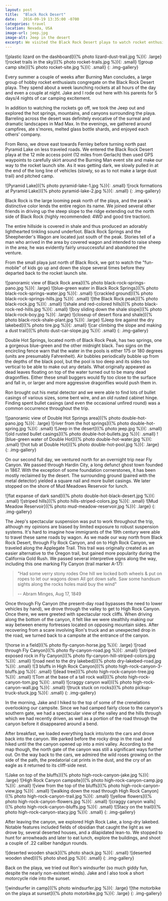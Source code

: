 ```yaml
---
layout: post
title:  "Black Rock Desert"
date:   2016-09-19 13:35:00 -0700
categories: travel
location: Nevada, USA
image-url: jeep.jpg
image-alt: Jeep in the desert
excerpt: We visited the Black Rock Desert playa to watch rocket enthusiasts, hike through canyons, and look at hot springs.
---
```

![plastic lizard on the dashboard]({% photo lizard-dust-trail.jpg %}){: .large}
![rocket trails in the sky]({% photo rocket-trails.jpg %}){: .small}
![group camp site]({% photo rocket-site.jpg %}){: .small}
{: .img-gallery}

Every summer a couple of weeks after Burning Man concludes, a large group of hobby rocket enthusiasts congregate on the Black Rock Desert playa. They spend about a week launching rockets at all hours of the day and even a couple at night. Jake and I rode out here with his parents for 5 days/4 nights of car camping excitement.

In addition to watching the rockets go off, we took the Jeep out and explored the hot springs, mountains, and canyons surrounding the playa. Barreling across the desert was definitely evocative of the surreal and dramatic landscapes in Mad Max. In the evenings, we gathered around campfires, ate s'mores, melted glass bottle shards, and enjoyed each others' company.

From Reno, we drove east towards Fernley before turning north past Pyramid Lake on less traveled roads. We entered the Black Rock Desert playa at the 12 mile access point (12 miles from Gerlach) then used GPS waypoints to carefully skirt around the Burning Man event site and make our way to the rocket launch site. As it was getting dark, we slowly pulled in at the end of the long line of vehicles (slowly, so as to not make a large dust trail) and pitched camp.

![Pyramid Lake]({% photo pyramid-lake-1.jpg %}){: .small}
![rock formations at Pyramid Lake]({% photo pyramid-lake-2.jpg %}){: .small}
{: .img-gallery}

Black Rock is the large looming peak north of the playa, and the peak's distinctive color lends the entire region its name. We joined several other friends in driving up the steep slope to the ridge extending out the north side of Black Rock (highly recommended: 4WD and good tire traction).

The entire hillside is covered in shale and thus produced an adorably lighthearted tinkling sound underfoot. Black Rock Springs and the Sheepherder's Wagon are located just south of the peak. Stories tell of a man who arrived in the area by covered wagon and intended to raise sheep in the area; he was evidently fairly unsuccessful and abandoned the venture.

From the small playa just north of Black Rock, we got to watch the "fun-mobile" of kids go up and down the slope several times before they departed back to the rocket launch site.

![panoramic view of Black Rock area]({% photo black-rock-springs-pano.jpg %}){: .large}
![blue-green water in Black Rock Springs]({% photo black-rock-springs-water.jpg %}){: .small}
![crackled ground]({% photo black-rock-springs-hills.jpg %}){: .small}
![the Black Rock peak]({% photo black-rock.jpg %}){: .small}
![shale and red-colored hills]({% photo black-rock-red-hills.jpg %}){: .small}
![boy sliding down the shale slope]({% photo black-rock-boy.jpg %}){: .large}
![closeup of desert flora and shale]({% photo black-rock-shale-plant.jpg %}){: .large}
![Jeep tire against the dry lakebed]({% photo tire.jpg %}){: .small}
![car climbing the slope and making a dust trail]({% photo dust-car-slope.jpg %}){: .small}
{: .img-gallery}

Double Hot Springs, located north of Black Rock Peak, has two springs, one a gorgeous blue-green and the other midnight black. Two signs on the encircling fence warn that the water in the pools is either 175 or 180 degrees (units are presumably Fahrenheit). Air bubbles periodically bubble up from the depths of the black pool, but the pool is too deep and its sides too vertical to be able to make out any details. What originally appeared as dead leaves floating on top of the water turned out to be many dead dragonflies. Either these small buggers would fly too close to the surface and fall in, or larger and more aggressive dragonflies would push them in.

Ron brought out his metal detector and we were able to find lots of bullet casings of various sizes, some bent wire, and an old rusted cabinet hinge. Finding spent bullet casings (and even the occasional unfired round) was a common occurrence throughout the trip.

![panoramic view of Double Hot Springs area]({% photo double-hot-pano.jpg %}){: .large}
![river from the hot springs]({% photo double-hot-spring.jpg %}){: .small}
![Jeep in the desert]({% photo jeep.jpg %}){: .small}
![old rusted bullet casings]({% photo double-hot-bullets.jpg %}){: .small}
![blue-green water of Double Hot]({% photo double-hot-water.jpg %}){: .small}
![hot tub at Double Hot]({% photo double-hot-pool.jpg %}){: .large}
{: .img-gallery}

On our second full day, we ventured north for an overnight trip near Fly Canyon. We passed through Hardin City, a long defunct ghost town founded in 1867. With the exception of some foundation cornerstones, it has been mostly reclaimed by the desert. The surrounding ground (paired with the metal detector) yielded a square nail and more bullet casings. We later stopped on the shore of Mud Meadows Reservoir for lunch.

![flat expanse of dark sand]({% photo double-hot-black-desert.jpg %}){: .small}
![striped hills]({% photo hills-striped-colors.jpg %}){: .small}
![Mud Meadow Reservoir]({% photo mud-meadow-reservoir.jpg %}){: .large}
{: .img-gallery}

The Jeep's spectacular suspension was put to work throughout the trip, although my opinions are biased by limited exposure to robust suspension systems. It's hard to imagine how immigrants of the 19th century were able to travel these same roads by wagon. As we made our way north from Black Rock Desert, through Fly Rock Canyon, and on to High Rock Canyon, we traveled along the Applegate Trail. This trail was originally created as an easier alternative to the Oregon trail, but gained more popularity during the California Gold Rush. We passed several interpretive signs along the way, including this one marking Fly Canyon (trail marker A-17):

> "Had some verry stony rodes   One hill we locked both wheels & put on ropes to let our wagons down   All got down safe.    Saw some handsum sights along the rocks holes maid buy the wind"
>
> -- Abram Minges, Aug 17, 1849

Once through Fly Canyon (the present-day road bypasses the need to lower vehicles by hand), we drove through the valley to get to High Rock Canyon. Once there, we were greeted with spectacular rock cliffs. When driving along the bottom of the canyon, it felt like we were stealthily making our way between enemy fortresses located on opposing mountain sides. After recovering from a scare involving Ron's truck and an unexpected drop in the road, we turned back to a campsite at the entrance of the canyon.

![horse in a field]({% photo fly-canyon-horse.jpg %}){: .large}
![road through Fly Canyon]({% photo fly-canyon-road.jpg %}){: .small}
![striped exposed rock in Fly Canyon]({% photo fly-canyon-hill-striped-colors.jpg %}){: .small}
![road next to the dry lakebed]({% photo dry-lakebed-road.jpg %}){: .small}
![3 bluffs in High Rock Canyon]({% photo high-rock-canyon-3-bluffs.jpg %}){: .small}
![dead tree]({% photo high-rock-canyon-tree.jpg %}){: .small}
![Tom at the base of a tall rock wall]({% photo high-rock-canyon-tom.jpg %}){: .small}
![craggy canyon wall]({% photo high-rock-canyon-wall.jpg %}){: .small}
![truck stuck on rocks]({% photo pickup-truck-stuck.jpg %}){: .small}
{: .img-gallery}

In the morning, Jake and I hiked to the top of some of the crenelations overlooking our campsite. Since we had camped fairly close to the canyon's southern gate, we had a spectacular view of the valley and the hills through which we had recently driven, as well as a portion of the road through the canyon before it disappeared around a bend.

After breakfast, we loaded everything back into/onto the cars and drove back into the canyon. We parked before the rocky drop in the road and hiked until the the canyon opened up into a mini valley. According to the map though, the north gate of the canyon was still a significant ways further out. On the way back to the cars, we admired the wild roses growing on the side of the path, the predatorial cat prints in the dust, and the cry of an eagle as it returned to its cliff-side nest.

![Jake on top of the bluffs]({% photo high-rock-canyon-jake.jpg %}){: .large}
![High Rock Canyon campsite]({% photo high-rock-canyon-camp.jpg %}){: .small}
![view from the top of the bluffs]({% photo high-rock-canyon-view.jpg %}){: .small}
![walking down the road through High Rock Canyon]({% photo high-rock-canyon-trail.jpg %}){: .small}
![yellow flowers]({% photo high-rock-canyon-flowers.jpg %}){: .small}
![craggy canyon walls]({% photo high-rock-canyon-bluffs.jpg %}){: .small}
![Stacy on the trail]({% photo high-rock-canyon-stacy.jpg %}){: .small}
{: .img-gallery}

After leaving the canyon, we explored High Rock Lake, a long-dry lakebed. Notable features included fields of obsidian that caught the light as we drove by, several deserted houses, and a dilapidated lean-to. We stopped to hunt for arrowheads and later to eat lunch, explore the buildings, and shoot a couple of .22 caliber handgun rounds.

![deserted wooden shack]({% photo shack.jpg %}){: .small}
![deserted wooden shed]({% photo shed.jpg %}){: .small}
{: .img-gallery}

Back on the playa, we tried out Ron's windsurfer (so much giddy fun, despite the nearly non-existent winds). Jake and I also took a short motorcycle ride into the sunset.

![windsurfer in camp]({% photo windsurfer.jpg %}){: .large}
![the motorbike on the playa at sunset]({% photo motorbike.jpg %}){: .large}
{: .img-gallery}
